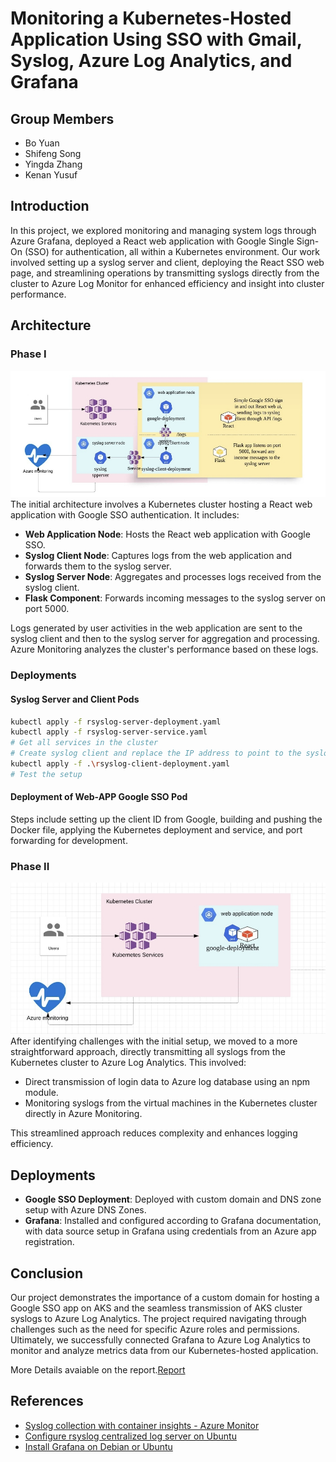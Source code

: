 
# Monitoring a Kubernetes-Hosted Application Using SSO with Gmail, Syslog, Azure Log Analytics, and Grafana

## Group Members

- Bo Yuan
- Shifeng Song
- Yingda Zhang
- Kenan Yusuf




## Introduction

In this project, we explored monitoring and managing system logs through Azure Grafana, deployed a React web application with Google Single Sign-On (SSO) for authentication, all within a Kubernetes environment. Our work involved setting up a syslog server and client, deploying the React SSO web page, and streamlining operations by transmitting syslogs directly from the cluster to Azure Log Monitor for enhanced efficiency and insight into cluster performance.

## Architecture

### Phase I

![architecture1](./imgs/Architecture1.png)
The initial architecture involves a Kubernetes cluster hosting a React web application with Google SSO authentication. It includes:

- **Web Application Node**: Hosts the React web application with Google SSO.
- **Syslog Client Node**: Captures logs from the web application and forwards them to the syslog server.
- **Syslog Server Node**: Aggregates and processes logs received from the syslog client.
- **Flask Component**: Forwards incoming messages to the syslog server on port 5000.

Logs generated by user activities in the web application are sent to the syslog client and then to the syslog server for aggregation and processing. Azure Monitoring analyzes the cluster's performance based on these logs.

### Deployments

#### Syslog Server and Client Pods

```bash
kubectl apply -f rsyslog-server-deployment.yaml
kubectl apply -f rsyslog-server-service.yaml
# Get all services in the cluster
# Create syslog client and replace the IP address to point to the syslog server container
kubectl apply -f .\rsyslog-client-deployment.yaml
# Test the setup
```

#### Deployment of Web-APP Google SSO Pod

Steps include setting up the client ID from Google, building and pushing the Docker file, applying the Kubernetes deployment and service, and port forwarding for development.

### Phase II
![architecture2](./imgs/Architecture2.png)
After identifying challenges with the initial setup, we moved to a more straightforward approach, directly transmitting all syslogs from the Kubernetes cluster to Azure Log Analytics. This involved:

- Direct transmission of login data to Azure log database using an npm module.
- Monitoring syslogs from the virtual machines in the Kubernetes cluster directly in Azure Monitoring.

This streamlined approach reduces complexity and enhances logging efficiency.

## Deployments

- **Google SSO Deployment**: Deployed with custom domain and DNS zone setup with Azure DNS Zones.
- **Grafana**: Installed and configured according to Grafana documentation, with data source setup in Grafana using credentials from an Azure app registration.

## Conclusion

Our project demonstrates the importance of a custom domain for hosting a Google SSO app on AKS and the seamless transmission of AKS cluster syslogs to Azure Log Analytics. The project required navigating through challenges such as the need for specific Azure roles and permissions. Ultimately, we successfully connected Grafana to Azure Log Analytics to monitor and analyze metrics data from our Kubernetes-hosted application.

More Details avaiable on the report.[Report](Report.pdf)

## References

- [Syslog collection with container insights - Azure Monitor](https://learn.microsoft.com/en-us/azure/azure-monitor/containers/container-insights-syslog)
- [Configure rsyslog centralized log server on Ubuntu](https://computingpost.medium.com/configure-rsyslog-centralized-log-server-on-ubuntu-22-04-20-04-18-04-b5222129b3f3)
- [Install Grafana on Debian or Ubuntu](https://grafana.com/docs/grafana/latest/setup-grafana/installation/debian/)


